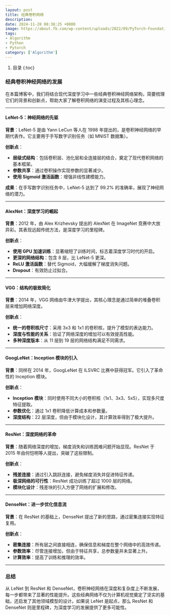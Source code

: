 ```yaml
---
layout: post
title: 经典卷积网络
description:
date: 2024-11-28 08:38:25 +0800
image: https://about.fb.com/wp-content/uploads/2022/09/PyTorch-Foundation-Launch_Header.jpg
tags:
- Algorithm
- Python
- Pytorch
category: ['Algorithm']
---
```


1. 目录
{:toc}

### 经典卷积神经网络的发展

在本篇博客中，我们将结合现代深度学习中一些经典卷积神经网络架构，简要梳理它们的背景和创新点，帮助大家了解卷积网络的演变过程及其核心理念。

---

#### LeNet-5：神经网络的先驱
**背景**：LeNet-5 是由 Yann LeCun 等人在 1998 年提出的，是卷积神经网络的早期代表作。它主要用于手写数字识别任务（如 MNIST 数据集）。

**创新点**：
- **层级式结构**：包括卷积层、池化层和全连接层的结合，奠定了现代卷积网络的基本框架。
- **参数共享**：通过卷积操作实现参数的显著减少。
- **使用 Sigmoid 激活函数**：增强非线性建模能力。

**成果**：在手写数字识别任务中，LeNet-5 达到了 99.2% 的准确率，展现了神经网络的潜力。

---

#### AlexNet：深度学习的崛起
**背景**：2012 年，由 Alex Krizhevsky 提出的 AlexNet 在 ImageNet 竞赛中大放异彩。其表现远超传统方法，是深度学习的里程碑。

**创新点**：
- **使用 GPU 加速训练**：显著缩短了训练时间，标志着深度学习时代的开启。
- **更深的网络结构**：包含 8 层，比 LeNet-5 更深。
- **ReLU 激活函数**：替代 Sigmoid，大幅缓解了梯度消失问题。
- **Dropout**：有效防止过拟合。

---

#### VGG：结构的极致简化
**背景**：2014 年，VGG 网络由牛津大学提出，其核心理念是通过简单的堆叠卷积层来增加网络深度。

**创新点**：
- **统一的卷积核尺寸**：采用 3x3 和 1x1 的卷积核，提升了模型的表达能力。
- **深度与性能的关系**：验证了网络深度的增加可以有效提高性能。
- **多种深度版本**：从 11 层到 19 层的网络结构满足不同需求。

---

#### GoogLeNet：Inception 模块的引入
**背景**：同样在 2014 年，GoogLeNet 在 ILSVRC 比赛中获得冠军。它引入了革命性的 Inception 模块。

**创新点**：
- **Inception 模块**：同时使用不同大小的卷积核（1x1、3x3、5x5），实现多尺度特征提取。
- **参数优化**：通过 1x1 卷积降低计算成本和参数量。
- **深度结构**：22 层深度，但由于模块化设计，其计算效率得到了极大提升。

---

#### ResNet：深度网络的革命
**背景**：随着网络深度的增加，梯度消失和训练困难问题开始显现。ResNet 于 2015 年由何恺明等人提出，突破了这些限制。

**创新点**：
- **残差连接**：通过引入跳跃连接，避免梯度消失并促进特征传递。
- **极深网络的可行性**：ResNet 成功训练了超过 1000 层的网络。
- **模块化设计**：残差块的引入方便了网络的扩展和修改。

---

#### DenseNet：进一步优化信息流
**背景**：在 ResNet 的基础上，DenseNet 提出了新的思路，通过密集连接实现特征复用。

**创新点**：
- **密集连接**：所有层之间直接相连，确保信息和梯度在整个网络中的高效传递。
- **参数效率**：尽管连接增加，但由于特征共享，总参数量并未显著上升。
- **计算效率**：提高了训练和推理的效率。

---

### 总结
从 LeNet 到 ResNet 和 DenseNet，卷积神经网络在深度和复杂度上不断发展，每一步都带来了显著的性能提升。这些经典网络不仅为计算机视觉奠定了坚实的基础，还启发了其他领域模型的设计。如果说 LeNet 是起点，那么 ResNet 和 DenseNet 则是里程碑，为深度学习的发展提供了更多可能性。